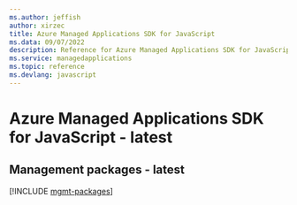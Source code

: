 ```yaml
---
ms.author: jeffish
author: xirzec
title: Azure Managed Applications SDK for JavaScript
ms.data: 09/07/2022
description: Reference for Azure Managed Applications SDK for JavaScript
ms.service: managedapplications
ms.topic: reference
ms.devlang: javascript
---
```

# Azure Managed Applications SDK for JavaScript - latest

## Management packages - latest
[!INCLUDE [mgmt-packages](managed-applications-mgmt-index.md)]